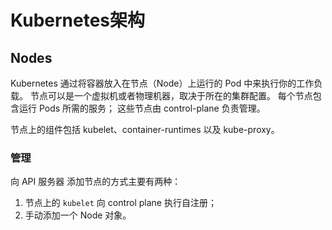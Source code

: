 # Kubernetes架构

## Nodes

Kubernetes 通过将容器放入在节点（Node）上运行的 Pod 中来执行你的工作负载。 节点可以是一个虚拟机或者物理机器，取决于所在的集群配置。 每个节点包含运行 Pods 所需的服务； 这些节点由 control-plane 负责管理。

节点上的组件包括 kubelet、container-runtimes 以及 kube-proxy。

### 管理

向 API 服务器 添加节点的方式主要有两种：

1. 节点上的 `kubelet` 向 control plane 执行自注册；
2. 手动添加一个 Node 对象。